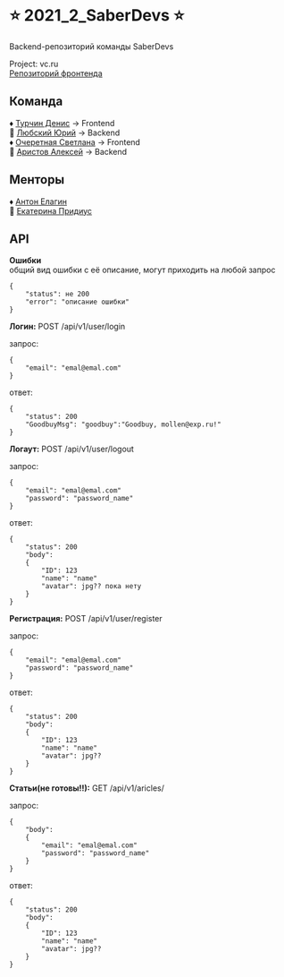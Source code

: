 # :star: 2021_2_SaberDevs :star:
Backend-репозиторий команды SaberDevs

Project: vc.ru <br/>
[Репозиторий фронтенда](https://github.com/frontend-park-mail-ru/2021_2_SaberDevs)

## Команда
:diamonds: [Турчин Денис](https://github.com/Denactive) -> Frontend <br/>
:gem: [Любский Юрий](https://github.com/yurij-lyubskij) -> Backend <br/>
:diamonds: [Очеретная Светлана](https://github.com/Svetlanlka) -> Frontend <br/>
:gem: [Аристов Алексей](https://github.com/MollenAR) -> Backend <br/>

## Менторы
:diamonds: [Антон Елагин](https://github.com/AntonElagin) <br/>
:gem: [Екатерина Придиус](https://github.com/pringleskate)

## API
**Ошибки** <br/>
общий вид ошибки с её описание, могут приходить на любой запрос
````
{
    "status": не 200
    "error": "описание ошибки"
}
````

**Логин:** POST /api/v1/user/login

запрос:
````
{
    "email": "emal@emal.com"
} 
````
ответ:
````
{
    "status": 200
    "GoodbuyMsg": "goodbuy":"Goodbuy, mollen@exp.ru!"
}
````

**Логаут:** POST /api/v1/user/logout

запрос:
````
{
    "email": "emal@emal.com"
    "password": "password_name"
} 
````
ответ:
````
{
    "status": 200
    "body":
    {
        "ID": 123
        "name": "name"
        "avatar": jpg?? пока нету
    }
}
````

**Регистрация:** POST /api/v1/user/register

запрос:
````
{
    "email": "emal@emal.com"
    "password": "password_name"
} 
````
ответ:
````
{
    "status": 200
    "body":
    {
        "ID": 123
        "name": "name"
        "avatar": jpg??
    }
}
````
**Статьи(не готовы!!):** GET /api/v1/aricles/

запрос:
````
{
    "body":
    {
        "email": "emal@emal.com"
        "password": "password_name"
    }
} 
````
ответ:
````
{
    "status": 200
    "body":
    {
        "ID": 123
        "name": "name"
        "avatar": jpg??
    }
}
````
